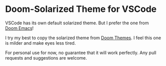# Doom-Solarized Theme for VSCode

VSCode has its own default solarized theme. But I prefer the one from [Doom Emacs](https://github.com/doomemacs/doomemacs)!

I try my best to copy the solarized theme from [Doom Themes](https://github.com/doomemacs/doomemacs). I feel this one is milder and make eyes less tired.

For personal use for now, no guarantee that it will work perfectly. Any pull requests and suggestions are welcome.